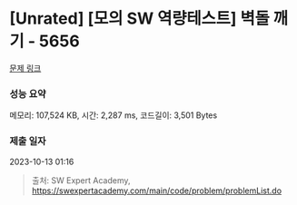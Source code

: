 # [Unrated] [모의 SW 역량테스트] 벽돌 깨기 - 5656 

[문제 링크](https://swexpertacademy.com/main/code/problem/problemDetail.do?contestProbId=AWXRQm6qfL0DFAUo) 

### 성능 요약

메모리: 107,524 KB, 시간: 2,287 ms, 코드길이: 3,501 Bytes

### 제출 일자

2023-10-13 01:16



> 출처: SW Expert Academy, https://swexpertacademy.com/main/code/problem/problemList.do